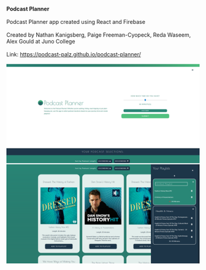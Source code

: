 <strong>Podcast Planner</strong>
<br><br>
Podcast Planner app created using React and Firebase
<br><br>
Created by Nathan Kanigsberg, Paige Freeman-Cyopeck, Reda Waseem, Alex Gould at Juno College
<br><br>
Link: https://podcast-palz.github.io/podcast-planner/
<br>
<br>
![Screenshot of Podcast Planner](podcast-planner-main.png?raw=true "Screenshot of Podcast Planner")
![Screenshot of Podcast Planner with Playlists](podcast-planner-playlists.png?raw=true "Screenshot of Podcast Planner with Playlists")
